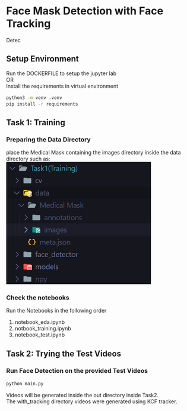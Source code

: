 # Face Mask Detection with Face Tracking
Detec

## Setup Environment
Run the DOCKERFILE to setup the jupyter lab\
OR\
Install the requirements in virtual environment
```bash
python3 -m venv .venv
pip install -r requirements
```
## Task 1: Training

### Preparing the Data Directory
place the Medical Mask containing the images directory inside the data directory such as:\
![data-directory](./images/image.png)

### Check the notebooks
Run the Notebooks in the following order
1. notebook_eda.ipynb
2. notbook_training.ipynb
3. notebook_test.ipynb

## Task 2: Trying the Test Videos

### Run Face Detection on the provided Test Videos
```bash
python main.py
```
Videos will be generated inside the out directory inside Task2.\
The with_tracking directory videos were generated using KCF tracker.